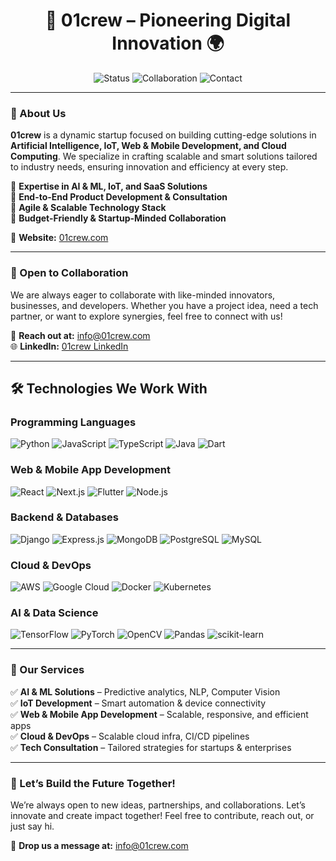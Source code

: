 ### <h1 align="center">🚀 01crew – Pioneering Digital Innovation 🌍</h1>

<p align="center">
 <img src="https://img.shields.io/badge/Status-Active-brightgreen" alt="Status" />
 <img src="https://img.shields.io/badge/Collaboration-Open-blue" alt="Collaboration" />
 <img src="https://img.shields.io/badge/Contact-info@01crew.com-red" alt="Contact" />
</p>

---

### 🌟 About Us
**01crew** is a dynamic startup focused on building cutting-edge solutions in **Artificial Intelligence, IoT, Web & Mobile Development, and Cloud Computing**. We specialize in crafting scalable and smart solutions tailored to industry needs, ensuring innovation and efficiency at every step.

🔹 **Expertise in AI & ML, IoT, and SaaS Solutions**  
🔹 **End-to-End Product Development & Consultation**  
🔹 **Agile & Scalable Technology Stack**  
🔹 **Budget-Friendly & Startup-Minded Collaboration**  

📍 **Website:** [01crew.com](https://01crew.com)

---

### 🤝 Open to Collaboration
We are always eager to collaborate with like-minded innovators, businesses, and developers. Whether you have a project idea, need a tech partner, or want to explore synergies, feel free to connect with us!

💌 **Reach out at:** info@01crew.com  
🌐 **LinkedIn:** [01crew LinkedIn](https://www.linkedin.com/company/01crew/)

---

## 🛠️ Technologies We Work With

### **Programming Languages**
![Python](https://img.shields.io/badge/Python-3776AB?style=for-the-badge&logo=python&logoColor=white) ![JavaScript](https://img.shields.io/badge/JavaScript-F7DF1E?style=for-the-badge&logo=javascript&logoColor=black) ![TypeScript](https://img.shields.io/badge/TypeScript-007ACC?style=for-the-badge&logo=typescript&logoColor=white) ![Java](https://img.shields.io/badge/Java-ED8B00?style=for-the-badge&logo=java&logoColor=white) ![Dart](https://img.shields.io/badge/Dart-0175C2?style=for-the-badge&logo=dart&logoColor=white)

### **Web & Mobile App Development**
![React](https://img.shields.io/badge/React-20232A?style=for-the-badge&logo=react&logoColor=61DAFB) ![Next.js](https://img.shields.io/badge/Next.js-000000?style=for-the-badge&logo=nextdotjs&logoColor=white) ![Flutter](https://img.shields.io/badge/Flutter-02569B?style=for-the-badge&logo=flutter&logoColor=white) ![Node.js](https://img.shields.io/badge/Node.js-43853D?style=for-the-badge&logo=node.js&logoColor=white)

### **Backend & Databases**
![Django](https://img.shields.io/badge/Django-092E20?style=for-the-badge&logo=django&logoColor=white) ![Express.js](https://img.shields.io/badge/Express.js-404D59?style=for-the-badge) ![MongoDB](https://img.shields.io/badge/MongoDB-4EA94B?style=for-the-badge&logo=mongodb&logoColor=white) ![PostgreSQL](https://img.shields.io/badge/PostgreSQL-316192?style=for-the-badge&logo=postgresql&logoColor=white) ![MySQL](https://img.shields.io/badge/MySQL-4479A1?style=for-the-badge&logo=mysql&logoColor=white)

### **Cloud & DevOps**
![AWS](https://img.shields.io/badge/AWS-232F3E?style=for-the-badge&logo=amazonaws&logoColor=white) ![Google Cloud](https://img.shields.io/badge/Google%20Cloud-4285F4?style=for-the-badge&logo=google-cloud&logoColor=white) ![Docker](https://img.shields.io/badge/Docker-2496ED?style=for-the-badge&logo=docker&logoColor=white) ![Kubernetes](https://img.shields.io/badge/Kubernetes-326CE5?style=for-the-badge&logo=kubernetes&logoColor=white)

### **AI & Data Science**
![TensorFlow](https://img.shields.io/badge/TensorFlow-FF6F00?style=for-the-badge&logo=tensorflow&logoColor=white) ![PyTorch](https://img.shields.io/badge/PyTorch-EE4C2C?style=for-the-badge&logo=pytorch&logoColor=white) ![OpenCV](https://img.shields.io/badge/OpenCV-5C3EE8?style=for-the-badge&logo=opencv&logoColor=white) ![Pandas](https://img.shields.io/badge/Pandas-150458?style=for-the-badge&logo=pandas&logoColor=white) ![scikit-learn](https://img.shields.io/badge/scikit--learn-F7931E?style=for-the-badge&logo=scikit-learn&logoColor=white)

---

### 📌 Our Services
✅ **AI & ML Solutions** – Predictive analytics, NLP, Computer Vision  
✅ **IoT Development** – Smart automation & device connectivity  
✅ **Web & Mobile App Development** – Scalable, responsive, and efficient apps  
✅ **Cloud & DevOps** – Scalable cloud infra, CI/CD pipelines  
✅ **Tech Consultation** – Tailored strategies for startups & enterprises  

---
### 🚀 Let’s Build the Future Together!
We’re always open to new ideas, partnerships, and collaborations. Let’s innovate and create impact together! Feel free to contribute, reach out, or just say hi.  

📩 **Drop us a message at:** info@01crew.com
